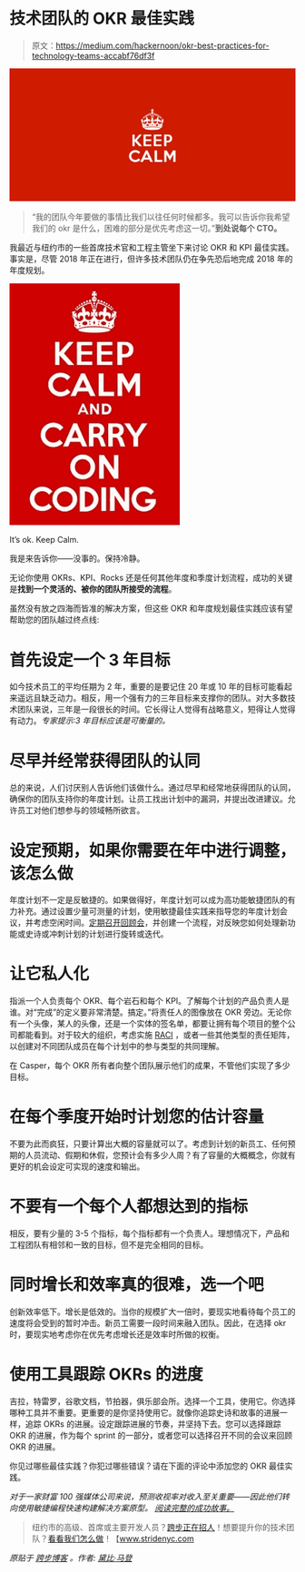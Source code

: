 # 技术团队的 OKR 最佳实践

> 原文：<https://medium.com/hackernoon/okr-best-practices-for-technology-teams-accabf76df3f>

![](img/9eed6c96d996f0b985caca3ba66fd615.png)

> “我的团队今年要做的事情比我们以往任何时候都多。我可以告诉你我希望我们的 okr 是什么，困难的部分是优先考虑这一切。”**到处说每个 CTO。**

我最近与纽约市的一些首席技术官和工程主管坐下来讨论 OKR 和 KPI 最佳实践。事实是，尽管 2018 年正在进行，但许多技术团队仍在争先恐后地完成 2018 年的年度规划。

![](img/c624027d5cfa0351d5c2f88e56b89764.png)

It’s ok. Keep Calm.

我是来告诉你——没事的。保持冷静。

无论你使用 OKRs、KPI、Rocks 还是任何其他年度和季度计划流程，成功的关键是**找到一个灵活的、被你的团队所接受的流程**。

虽然没有放之四海而皆准的解决方案，但这些 OKR 和年度规划最佳实践应该有望帮助您的团队越过终点线:

# 首先设定一个 3 年目标

如今技术员工的平均任期为 2 年，重要的是要记住 20 年或 10 年的目标可能看起来遥远且缺乏动力。相反，用一个强有力的三年目标来支撑你的团队。对大多数技术团队来说，三年是一段很长的时间。它长得让人觉得有战略意义，短得让人觉得有动力。*专家提示:3 年目标应该是可衡量的。*

# 尽早并经常获得团队的认同

总的来说，人们讨厌别人告诉他们该做什么。通过尽早和经常地获得团队的认同，确保你的团队支持你的年度计划。让员工找出计划中的漏洞，并提出改进建议。允许员工对他们想参与的领域畅所欲言。

# 设定预期，如果你需要在年中进行调整，该怎么做

年度计划不一定是反敏捷的。如果做得好，年度计划可以成为高功能敏捷团队的有力补充。通过设置少量可测量的计划，使用敏捷最佳实践来指导您的年度计划会议，并考虑空闲时间。[定期召开回顾会](https://www.stridenyc.com/how-to-facilitate-an-agile-retrospective)，并创建一个流程，对反映您如何处理新功能或史诗或冲刺计划的计划进行旋转或迭代。

# 让它私人化

指派一个人负责每个 OKR、每个岩石和每个 KPI。了解每个计划的产品负责人是谁。对“完成”的定义要非常清楚。搞定。”将责任人的图像放在 OKR 旁边。无论你有一个头像，某人的头像，还是一个实体的签名单，都要让拥有每个项目的整个公司都能看到。对于较大的组织，考虑实施 [RACI](https://en.wikipedia.org/wiki/Responsibility_assignment_matrix) ，或者一些其他类型的责任矩阵，以创建对不同团队成员在每个计划中的参与类型的共同理解。

在 Casper，每个 OKR 所有者向整个团队展示他们的成果，不管他们实现了多少目标。

# 在每个季度开始时计划您的估计容量

不要为此而疯狂，只要计算出大概的容量就可以了。考虑到计划的新员工、任何预期的人员流动、假期和休假，您预计会有多少人周？有了容量的大概概念，你就有更好的机会设定可实现的速度和输出。

# 不要有一个每个人都想达到的指标

相反，要有少量的 3-5 个指标，每个指标都有一个负责人。理想情况下，产品和工程团队有相邻和一致的目标，但不是完全相同的目标。

# 同时增长和效率真的很难，选一个吧

创新效率低下。增长是低效的。当你的规模扩大一倍时，要现实地看待每个员工的速度将会受到的暂时冲击。新员工需要一段时间来融入团队。因此，在选择 okr 时，要现实地考虑你在优先考虑增长还是效率时所做的权衡。

# 使用工具跟踪 OKRs 的进度

吉拉，特雷罗，谷歌文档，节拍器，俱乐部会所。选择一个工具，使用它。你选择哪种工具并不重要。更重要的是你坚持使用它。就像你追踪史诗和故事的进展一样，追踪 OKRs 的进展。设定跟踪进展的节奏，并坚持下去。您可以选择跟踪 OKR 的进展，作为每个 sprint 的一部分，或者您可以选择召开不同的会议来回顾 OKR 的进展。

你见过哪些最佳实践？你犯过哪些错误？请在下面的评论中添加您的 OKR 最佳实践。

*对于一家财富 100 强媒体公司来说，预测收视率对收入至关重要——因此他们转向使用敏捷编程快速构建解决方案原型。* [*阅读完整的成功故事。*](https://www.stridenyc.com/hubfs/Major%20TV%20Network%20Case%20Study.pdf?t=1517241929912)

> 纽约市的高级、首席或主要开发人员？[跨步正在招人](https://www.stridenyc.com/careers)！想要提升你的技术团队？[看看我们怎么做](https://www.stridenyc.com/our-work)！【www.stridenyc.com 

*原贴于* [*跨步博客*](https://www.stridenyc.com/blog/okr-best-practices-for-technology-teams) *。作者:* [*黛比·马登*](https://www.stridenyc.com/blog/author/debbie-madden)